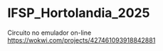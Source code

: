 # IFSP_Hortolandia_2025

Circuito no emulador on-line
https://wokwi.com/projects/427461093918842881
